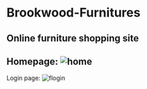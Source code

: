 # Brookwood-Furnitures
Online furniture shopping site
----------------------------------------------------------------------------------------------------------------
Homepage:
![home](https://user-images.githubusercontent.com/59171394/130945147-f1bef15c-bcb7-4b01-ba1e-e48229bf14ca.jpg)
----------------------------------------------------------------------------------------------------------------
Login page:
![flogin](https://user-images.githubusercontent.com/59171394/130945335-4949ea5e-4d35-425b-b684-6175df536ded.jpg)
